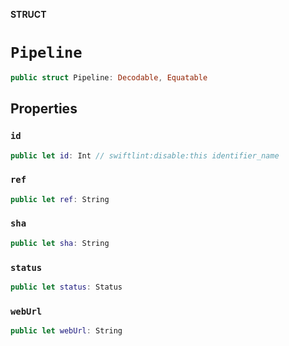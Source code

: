 **STRUCT**

# `Pipeline`

```swift
public struct Pipeline: Decodable, Equatable
```

## Properties
### `id`

```swift
public let id: Int // swiftlint:disable:this identifier_name
```

### `ref`

```swift
public let ref: String
```

### `sha`

```swift
public let sha: String
```

### `status`

```swift
public let status: Status
```

### `webUrl`

```swift
public let webUrl: String
```
